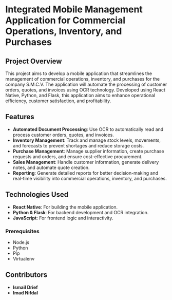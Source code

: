 # Integrated Mobile Management Application for Commercial Operations, Inventory, and Purchases

## Project Overview

This project aims to develop a mobile application that streamlines the management of commercial operations, inventory, and purchases for the company S.M.C.V. The application will automate the processing of customer orders, quotes, and invoices using OCR technology. Developed using React Native, Python, and Flask, this application aims to enhance operational efficiency, customer satisfaction, and profitability.

## Features

- **Automated Document Processing**: Use OCR to automatically read and process customer orders, quotes, and invoices.
- **Inventory Management**: Track and manage stock levels, movements, and forecasts to prevent shortages and reduce storage costs.
- **Purchase Management**: Manage supplier information, create purchase requests and orders, and ensure cost-effective procurement.
- **Sales Management**: Handle customer information, generate delivery notes, and automate quote creation.
- **Reporting**: Generate detailed reports for better decision-making and real-time visibility into commercial operations, inventory, and purchases.

## Technologies Used

- **React Native**: For building the mobile application.
- **Python & Flask**: For backend development and OCR integration.
- **JavaScript**: For frontend logic and interactivity.

### Prerequisites

- Node.js
- Python
- Pip
- Virtualenv


## Contributors

- **Ismail Drief**
- **Imad Nifdal**

